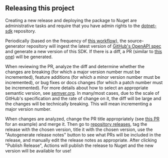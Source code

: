 ## Releasing this project

Creating a new release and deploying the package to Nuget are administrative tasks and require that you have admin rights to the [dotnet-sdk](https://github.com/octokit/dotnet-sdk) repository.

Periodically (based on the frequency of [this workflow](https://github.com/octokit/source-generator/blob/main/.github/workflows/build-dotnet.yml)), the source-generator repository will ingest the latest version of [GitHub's OpenAPI spec](https://github.com/github/rest-api-description) and generate a new version of this SDK. If there is a diff, a PR (similar to [this one](https://github.com/octokit/dotnet-sdk/pull/41)) will be generated.

When reviewing the PR, analyze the diff and determine whether the changes are breaking (for which a major version number must be incremented), feature additions (for which a minor version number must be incremented), or bug fixes or docs changes (for which a patch number must be incremented). For more details about how to select an appropriate semantic version, see [semver.org](https://semver.org/). In many/most cases, due to the scale of GitHub's specification and the rate of change on it, the diff will be large and the changes will be technically breaking. This will mean incrementing a major version number.

When changes are analyzed, change the PR title appropriately (see [this PR](https://github.com/octokit/dotnet-sdk/pull/41) for an example) and merge it. Then go to [repository releases](https://github.com/octokit/dotnet-sdk/releases), tag the release with the chosen version, title it with the chosen version, use the "Autogenerate release notes" button to see what PRs will be included in the release, and manually edit the release notes as appropriate. After clicking "Publish Release", Actions will publish the release to Nuget and the new version will be available for use!
